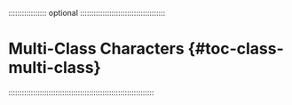 ::::::::::::::::: optional ::::::::::::::::::::::::::::::::::::::
# Multi-Class Characters {#toc-class-multi-class}

:::::::::::::::::::::::::::::::::::::::::::::::::::::::::::::::::
